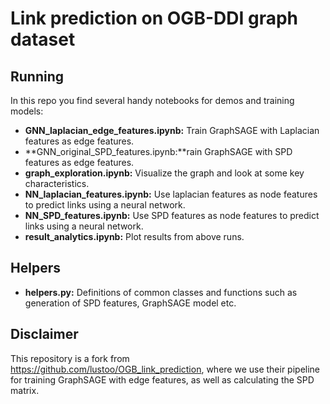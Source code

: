 # Link prediction on OGB-DDI graph dataset

## Running
In this repo you find several handy notebooks for demos and training models:
* **GNN_laplacian_edge_features.ipynb:** Train GraphSAGE with Laplacian features as edge features.
* **GNN_original_SPD_features.ipynb:**rain GraphSAGE with SPD features as edge features.
* **graph_exploration.ipynb:** Visualize the graph and look at some key characteristics.
* **NN_laplacian_features.ipynb:** Use laplacian features as node features to predict links using a neural network.
* **NN_SPD_features.ipynb:** Use SPD features as node features to predict links using a neural network.
* **result_analytics.ipynb:** Plot results from above runs.

## Helpers
* **helpers.py:** Definitions of common classes and functions such as generation of SPD features, GraphSAGE model etc. 


## Disclaimer
This repository is a fork from https://github.com/lustoo/OGB_link_prediction, where we use their pipeline for training GraphSAGE with edge features, as well as calculating the SPD matrix. 
